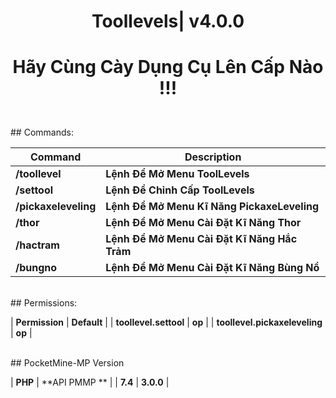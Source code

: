 <div align="center">
<h1>Toollevels| v4.0.0<h1>
<p>Hãy Cùng Cày Dụng Cụ Lên Cấp Nào !!!</p>
 </div>
 
<br>
## Commands:

| **Command** | **Description** |
| --- | --- |
| **/toollevel** | **Lệnh Để Mở Menu ToolLevels** |
| **/settool** | **Lệnh Để Chỉnh Cấp ToolLevels** |
| **/pickaxeleveling** | **Lệnh Để Mở Menu Kĩ Năng PickaxeLeveling** |
| **/thor** | **Lệnh Để Mở Menu Cài Đặt Kĩ Năng Thor** |
| **/hactram** | **Lệnh Để Mở Menu Cài Đặt Kĩ Năng Hắc Trảm** |
| **/bungno** | **Lệnh Để Mở Menu Cài Đặt Kĩ Năng Bùng Nổ** |
  
<br>
## Permissions:

| **Permission** | **Default** |
| **toollevel.settool** | **op** |
| **toollevel.pickaxeleveling** | **op** |
 
<br>
## PocketMine-MP Version

| **PHP** | **API PMMP ** |
| **7.4** | **3.0.0** |
